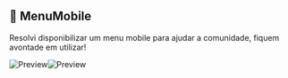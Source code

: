 ## 📱 MenuMobile
Resolvi disponibilizar um menu mobile para ajudar a comunidade, fiquem avontade em utilizar!

![Preview](https://github.com/LipzDev/MenuMobile/blob/master/preview1.png)![Preview](https://github.com/LipzDev/MenuMobile/blob/master/preview2.png)
